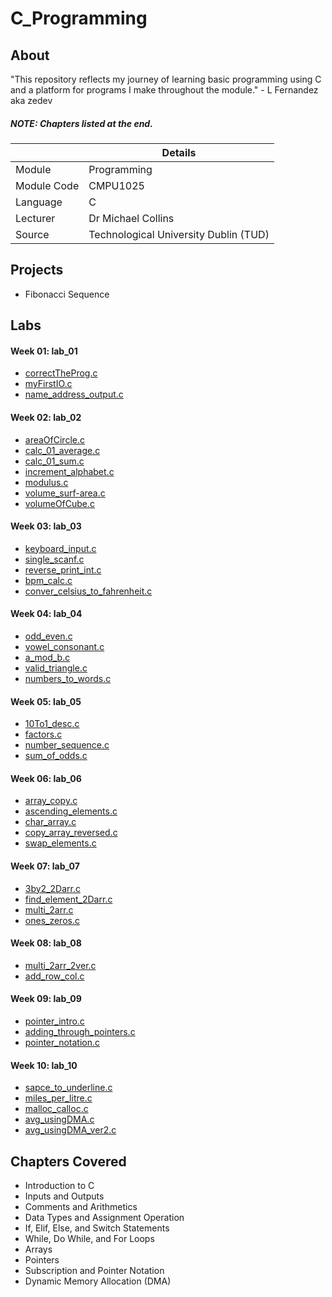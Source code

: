 # C_Programming

## About

"This repository reflects my journey of learning basic programming using C and a platform for programs I make throughout the module." - L Fernandez aka zedev

##### **NOTE**: Chapters listed at the end.

|  | Details |
|-----------|-----------|
| Module | Programming |
| Module Code | CMPU1025 |
| Language | C |
| Lecturer |  Dr Michael Collins |
| Source | Technological University Dublin (TUD) |

## Projects
- Fibonacci Sequence

## Labs
#### Week 01: lab_01
- [correctTheProg.c](https://github.com/vedez/C_Programming/blob/2aaf86c0d2481b6f4b852d9fae367d13b170d6dd/Labs/lab_01/correctTheProg.c)
- [myFirstIO.c](https://github.com/vedez/C_Programming/blob/2aaf86c0d2481b6f4b852d9fae367d13b170d6dd/Labs/lab_01/myFirstIO.c)
- [name_address_output.c](https://github.com/vedez/C_Programming/blob/2aaf86c0d2481b6f4b852d9fae367d13b170d6dd/Labs/lab_01/name_address_output.c)

#### Week 02: lab_02
- [areaOfCircle.c](https://github.com/vedez/C_Programming/blob/2aaf86c0d2481b6f4b852d9fae367d13b170d6dd/Labs/lab_02/areaOfCircle.c)
- [calc_01_average.c](https://github.com/vedez/C_Programming/blob/2aaf86c0d2481b6f4b852d9fae367d13b170d6dd/Labs/lab_02/calc_01_average.c)
- [calc_01_sum.c](https://github.com/vedez/C_Programming/blob/2aaf86c0d2481b6f4b852d9fae367d13b170d6dd/Labs/lab_02/calc_01_sum.c)
- [increment_alphabet.c](https://github.com/vedez/C_Programming/blob/2aaf86c0d2481b6f4b852d9fae367d13b170d6dd/Labs/lab_02/increment_alphabet.c)
- [modulus.c](https://github.com/vedez/C_Programming/blob/2aaf86c0d2481b6f4b852d9fae367d13b170d6dd/Labs/lab_02/modulus.c)
- [volume_surf-area.c](https://github.com/vedez/C_Programming/blob/2aaf86c0d2481b6f4b852d9fae367d13b170d6dd/Labs/lab_02/volume_surf-area.c)
- [volumeOfCube.c](https://github.com/vedez/C_Programming/blob/2aaf86c0d2481b6f4b852d9fae367d13b170d6dd/Labs/lab_02/volumeOfCube.c)

#### Week 03: lab_03
- [keyboard_input.c](https://github.com/vedez/C_Programming/blob/dec8420e3ba3d00edf9f74cd2046547cfcb86ac3/Labs/lab_03/keyboard_input.c)
- [single_scanf.c](https://github.com/vedez/C_Programming/blob/dec8420e3ba3d00edf9f74cd2046547cfcb86ac3/Labs/lab_03/single_scanf.c)
- [reverse_print_int.c](https://github.com/vedez/C_Programming/blob/dec8420e3ba3d00edf9f74cd2046547cfcb86ac3/Labs/lab_03/reverse_print_int.c)
- [bpm_calc.c](https://github.com/vedez/C_Programming/blob/dec8420e3ba3d00edf9f74cd2046547cfcb86ac3/Labs/lab_03/bpm_calc.c)
- [conver_celsius_to_fahrenheit.c](https://github.com/vedez/C_Programming/blob/dec8420e3ba3d00edf9f74cd2046547cfcb86ac3/Labs/lab_03/conver_celsius_to_fahrenheit.c)

#### Week 04: lab_04
- [odd_even.c](https://github.com/vedez/C_Programming/blob/dec8420e3ba3d00edf9f74cd2046547cfcb86ac3/Labs/lab_04/odd_even.c)
- [vowel_consonant.c](https://github.com/vedez/C_Programming/blob/dec8420e3ba3d00edf9f74cd2046547cfcb86ac3/Labs/lab_04/vowel_consonant.c)
- [a_mod_b.c](https://github.com/vedez/C_Programming/blob/dec8420e3ba3d00edf9f74cd2046547cfcb86ac3/Labs/lab_04/a_mod_b.c)
- [valid_triangle.c](https://github.com/vedez/C_Programming/blob/dec8420e3ba3d00edf9f74cd2046547cfcb86ac3/Labs/lab_04/valid_triangle.c)
- [numbers_to_words.c](https://github.com/vedez/C_Programming/blob/dec8420e3ba3d00edf9f74cd2046547cfcb86ac3/Labs/lab_04/numbers_to_words.c)

#### Week 05: lab_05
- [10To1_desc.c](https://github.com/vedez/C_Programming/blob/dec8420e3ba3d00edf9f74cd2046547cfcb86ac3/Labs/lab_05/10To1_desc.c)
- [factors.c](https://github.com/vedez/C_Programming/blob/dec8420e3ba3d00edf9f74cd2046547cfcb86ac3/Labs/lab_05/factors.c)
- [number_sequence.c](https://github.com/vedez/C_Programming/blob/dec8420e3ba3d00edf9f74cd2046547cfcb86ac3/Labs/lab_05/number_sequence.c)
- [sum_of_odds.c](https://github.com/vedez/C_Programming/blob/dec8420e3ba3d00edf9f74cd2046547cfcb86ac3/Labs/lab_05/sum_of_odds.c)

#### Week 06: lab_06
- [array_copy.c](https://github.com/vedez/C_Programming/blob/dec8420e3ba3d00edf9f74cd2046547cfcb86ac3/Labs/lab_06/array_copy.c)
- [ascending_elements.c](https://github.com/vedez/C_Programming/blob/dec8420e3ba3d00edf9f74cd2046547cfcb86ac3/Labs/lab_06/ascending_elements.c)
- [char_array.c](https://github.com/vedez/C_Programming/blob/dec8420e3ba3d00edf9f74cd2046547cfcb86ac3/Labs/lab_06/char_array.c)
- [copy_array_reversed.c](https://github.com/vedez/C_Programming/blob/dec8420e3ba3d00edf9f74cd2046547cfcb86ac3/Labs/lab_06/copy_array_reversed.c)
- [swap_elements.c](https://github.com/vedez/C_Programming/blob/dec8420e3ba3d00edf9f74cd2046547cfcb86ac3/Labs/lab_06/swap_elements.c)

#### Week 07: lab_07
- [3by2_2Darr.c](https://github.com/vedez/C_Programming/blob/dec8420e3ba3d00edf9f74cd2046547cfcb86ac3/Labs/lab_07/3by2_2Darr.c)
- [find_element_2Darr.c](https://github.com/vedez/C_Programming/blob/dec8420e3ba3d00edf9f74cd2046547cfcb86ac3/Labs/lab_07/find_element_2Darr.c)
- [multi_2arr.c](https://github.com/vedez/C_Programming/blob/dec8420e3ba3d00edf9f74cd2046547cfcb86ac3/Labs/lab_07/multi_2arr.c)
- [ones_zeros.c](https://github.com/vedez/C_Programming/blob/dec8420e3ba3d00edf9f74cd2046547cfcb86ac3/Labs/lab_07/ones_zeros.c)

#### Week 08: lab_08
- [multi_2arr_2ver.c](https://github.com/vedez/C_Programming/blob/dec8420e3ba3d00edf9f74cd2046547cfcb86ac3/Labs/lab_08/multi_2arr_2ver.c)
- [add_row_col.c](https://github.com/vedez/C_Programming/blob/dec8420e3ba3d00edf9f74cd2046547cfcb86ac3/Labs/lab_08/add_row_col.c)

#### Week 09: lab_09
- [pointer_intro.c](https://github.com/vedez/C_Programming/blob/dec8420e3ba3d00edf9f74cd2046547cfcb86ac3/Labs/lab_09/pointer_intro.c)
- [adding_through_pointers.c](https://github.com/vedez/C_Programming/blob/dec8420e3ba3d00edf9f74cd2046547cfcb86ac3/Labs/lab_09/adding_through_pointers.c)
- [pointer_notation.c](https://github.com/vedez/C_Programming/blob/dec8420e3ba3d00edf9f74cd2046547cfcb86ac3/Labs/lab_09/pointer_notation.c)

#### Week 10: lab_10
- [sapce_to_underline.c](https://github.com/vedez/C_Programming/blob/dec8420e3ba3d00edf9f74cd2046547cfcb86ac3/Labs/lab_10/space_to_underline.c)
- [miles_per_litre.c](https://github.com/vedez/C_Programming/blob/dec8420e3ba3d00edf9f74cd2046547cfcb86ac3/Labs/lab_10/miles_per_litre.c)
- [malloc_calloc.c](https://github.com/vedez/C_Programming/blob/dec8420e3ba3d00edf9f74cd2046547cfcb86ac3/Labs/lab_10/malloc_calloc.c)
- [avg_usingDMA.c](https://github.com/vedez/C_Programming/blob/dec8420e3ba3d00edf9f74cd2046547cfcb86ac3/Labs/lab_10/avg_usingDMA.c)
- [avg_usingDMA_ver2.c](https://github.com/vedez/C_Programming/blob/dec8420e3ba3d00edf9f74cd2046547cfcb86ac3/Labs/lab_10/avg_usingDMA_ver2.c)

## Chapters Covered
- Introduction to C
- Inputs and Outputs
- Comments and Arithmetics
- Data Types and Assignment Operation
- If, Elif, Else, and Switch Statements
- While, Do While, and For Loops
- Arrays
- Pointers
- Subscription and Pointer Notation
- Dynamic Memory Allocation (DMA)